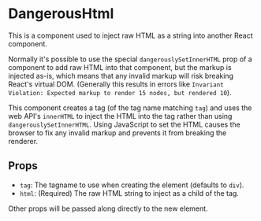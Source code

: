 # DangerousHtml

This is a component used to inject raw HTML as a string into another React
component.

Normally it's possible to use the special `dangerouslySetInnerHTML` prop of a
component to add raw HTML into that component, but the markup is injected as-is,
which means that any invalid markup will risk breaking React's virtual DOM.
(Generally this results in errors like `Invariant Violation: Expected markup to
render 15 nodes, but rendered 10`).

This component creates a tag (of the tag name matching `tag`) and uses the web
API's `innerHTML` to inject the HTML into the tag rather than using
`dangerouslySetInnerHTML`. Using JavaScript to set the HTML causes the browser
to fix any invalid markup and prevents it from breaking the renderer.

## Props

* `tag`: The tagname to use when creating the element (defaults to `div`).
* `html`: (Required) The raw HTML string to inject as a child of the tag.

Other props will be passed along directly to the new element.
